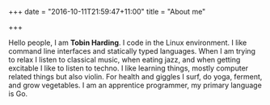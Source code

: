 +++
date = "2016-10-11T21:59:47+11:00"
title = "About me"

+++

Hello people, I am **Tobin Harding**. I code in the Linux environment. I like
command line interfaces and statically typed languages. When I am trying to
relax I listen to classical music, when eating jazz, and when getting excitable
I like to listen to techno.  I like learning things, mostly computer related
things but also violin. For health and giggles I surf, do yoga, ferment, and
grow vegetables. I am an apprentice programmer, my primary language is Go.

